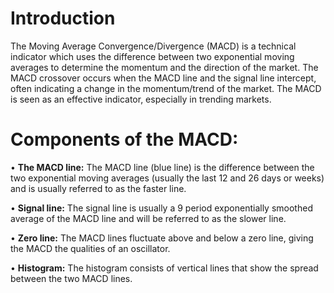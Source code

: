 # **Introduction**

The Moving Average Convergence/Divergence (MACD) is a technical indicator which uses the difference between two exponential moving averages to determine the momentum and the direction of the market. The MACD crossover occurs when the MACD line and the signal line intercept, often indicating a change in the momentum/trend of the market. The MACD is seen as an effective indicator, especially in trending markets.



# **Components of the MACD:**

• **The MACD line:** The MACD line (blue line) is the difference between the two exponential moving averages (usually the last 12 and 26 days or weeks) and is usually referred to as the faster line.

• **Signal line:** The signal line is usually a 9 period exponentially smoothed average of the MACD line and will be referred to as the slower line.

• **Zero line:** The MACD lines fluctuate above and below a zero line, giving the MACD the qualities of an oscillator.

• **Histogram:** The histogram consists of vertical lines that show the spread between the two MACD lines.
